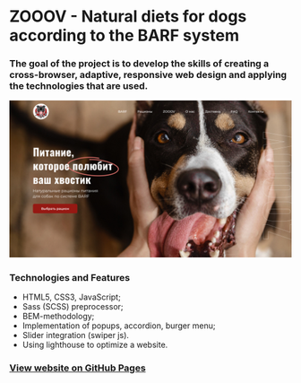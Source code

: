 # ZOOOV - Natural diets for dogs according to the BARF system

### The goal of the project is to develop the skills of creating a cross-browser, adaptive, responsive web design and applying the technologies that are used.

![zooov preview](/img/preview.jpg "zooov preview")

### Technologies and Features

- HTML5, CSS3, JavaScript;
- Sass (SCSS) preprocessor;
- BEM-methodology;
- Implementation of popups, accordion, burger menu;
- Slider integration (swiper js).
- Using lighthouse to optimize a website.

### [View website on GitHub Pages](https://nikotheflow.github.io/zooov/ "project on GitHub Pages")
